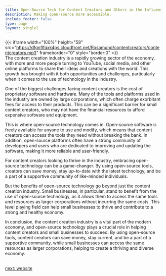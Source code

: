 ```yaml
---
title: Open-Source Tech for Content Creators and Others in the Influencer  Industry
description: Making open-source more accessible.
include_footer: false
type: page
layout: single2
---
```


{{< iframe width="100%" height="58" src="https://dfgnflfqxk4ps.cloudfront.net/Rosamund/contentcreators/contentcreators.mp3" frameborder="0" style="border:0" >}}<br>
The content creation industry is a rapidly growing sector of the economy, with more and more people turning to YouTube, social media, and other online platforms to share their ideas and creations with the world. This growth has brought with it both opportunities and challenges, particularly when it comes to the use of technology in the industry.

One of the biggest challenges facing content creators is the cost of proprietary software and hardware. Many of the tools and platforms used in the industry are owned by large corporations, which often charge exorbitant fees for access to their products. This can be a significant barrier for small content creators, who may not have the financial resources to afford expensive software and equipment.

This is where open-source technology comes in. Open-source software is freely available for anyone to use and modify, which means that content creators can access the tools they need without breaking the bank. In addition, open-source platforms often have a strong community of developers and users who are dedicated to improving and updating the software, making it more reliable and user-friendly.

For content creators looking to thrive in the industry, embracing open-source technology can be a game-changer. By using open-source tools, creators can save money, stay up-to-date with the latest technology, and be a part of a supportive community of like-minded individuals.

But the benefits of open-source technology go beyond just the content creation industry. Small businesses, in particular, stand to benefit from the use of open-source technology, as it allows them to access the same tools and resources as larger corporations without incurring the same costs. This level playing field can help small businesses to thrive and contribute to a strong and healthy economy.

In conclusion, the content creation industry is a vital part of the modern economy, and open-source technology plays a crucial role in helping content creators and small businesses to succeed. By using open-source tools, content creators can save money, stay current, and be a part of a supportive community, while small businesses can access the same resources as larger corporations, helping to create a thriving and diverse economy.

<br>
<a href="https://workdojos.com/contentcreators/website">next: website</a>
<br>
</p>
